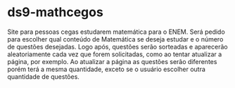 # ds9-mathcegos
Site para pessoas cegas estudarem matemática para o ENEM.
Será pedido para escolher qual conteúdo de Matemática se deseja estudar e o número de questões desejadas.
Logo após, questões serão sorteadas e aparecerão aleatoriamente cada vez que forem solicitadas, como ao tentar atualizar a página, por exemplo.
Ao atualizar a página as questões serão diferentes porém terá a mesma quantidade, exceto se o usuário escolher outra quantidade de questões.